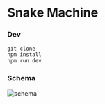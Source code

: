 # Snake Machine

### Dev

```
git clone
npm install
npm run dev
```

### Schema

![schema](https://i.imgur.com/uUwE5RL.png)